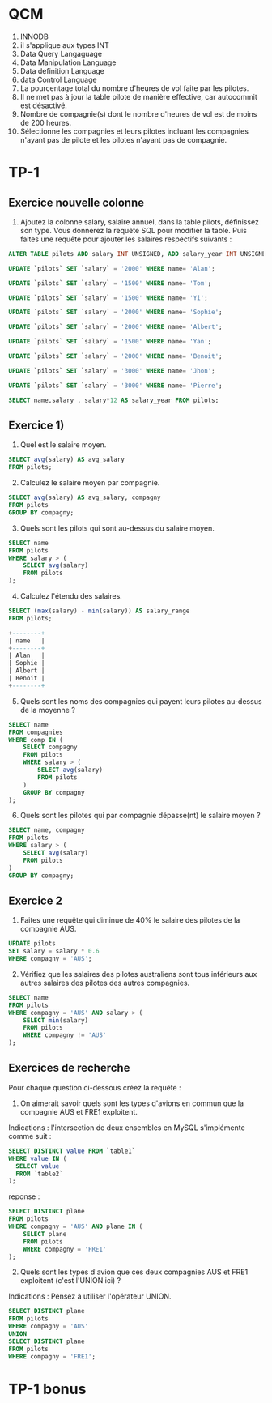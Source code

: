 # QCM

1) INNODB
2) il s'applique aux types INT 
3) Data Query Langaguage
4) Data Manipulation Language
5) Data definition Language
6) data Control Language
7) La pourcentage total du nombre d'heures de vol faite par les pilotes.
8) Il ne met pas à jour la table pilote de manière effective, car autocommit est désactivé.
9) Nombre de compagnie(s) dont le nombre d'heures de vol est de moins de 200 heures.
10) Sélectionne les compagnies et leurs pilotes incluant les compagnies n'ayant pas de pilote et les pilotes n'ayant pas de compagnie.

# TP-1
## Exercice nouvelle colonne

1. Ajoutez la colonne salary, salaire annuel, dans la table pilots, définissez son type. Vous donnerez la requête SQL pour modifier la table. Puis faites une requête pour ajouter les salaires respectifs suivants :

```sql
ALTER TABLE pilots ADD salary INT UNSIGNED, ADD salary_year INT UNSIGNED;

UPDATE `pilots` SET `salary` = '2000' WHERE name= 'Alan';

UPDATE `pilots` SET `salary` = '1500' WHERE name= 'Tom';

UPDATE `pilots` SET `salary` = '1500' WHERE name= 'Yi';

UPDATE `pilots` SET `salary` = '2000' WHERE name= 'Sophie';

UPDATE `pilots` SET `salary` = '2000' WHERE name= 'Albert';

UPDATE `pilots` SET `salary` = '1500' WHERE name= 'Yan';

UPDATE `pilots` SET `salary` = '2000' WHERE name= 'Benoit';

UPDATE `pilots` SET `salary` = '3000' WHERE name= 'Jhon';

UPDATE `pilots` SET `salary` = '3000' WHERE name= 'Pierre';

SELECT name,salary , salary*12 AS salary_year FROM pilots;
```

## Exercice 1)


1. Quel est le salaire moyen.
```sql
SELECT avg(salary) AS avg_salary
FROM pilots;
```
2. Calculez le salaire moyen par compagnie.
```sql
SELECT avg(salary) AS avg_salary, compagny
FROM pilots
GROUP BY compagny;
```
3. Quels sont les pilots qui sont au-dessus du salaire moyen.
```sql
SELECT name
FROM pilots
WHERE salary > (
    SELECT avg(salary)
    FROM pilots
);
```
4. Calculez l'étendu des salaires.
```sql
SELECT (max(salary) - min(salary)) AS salary_range
FROM pilots;

+--------+
| name   |
+--------+
| Alan   |
| Sophie |
| Albert |
| Benoit |
+--------+
```

5. Quels sont les noms des compagnies qui payent leurs pilotes au-dessus de la moyenne ?
```sql
SELECT name
FROM compagnies
WHERE comp IN (
    SELECT compagny
    FROM pilots
    WHERE salary > (
        SELECT avg(salary)
        FROM pilots
    )
    GROUP BY compagny
);
```
6. Quels sont les pilotes qui par compagnie dépasse(nt) le salaire moyen ?
```sql
SELECT name, compagny
FROM pilots
WHERE salary > (
    SELECT avg(salary)
    FROM pilots
)
GROUP BY compagny;
```
## Exercice 2

1. Faites une requête qui diminue de 40% le salaire des pilotes de la compagnie AUS.
```sql
UPDATE pilots
SET salary = salary * 0.6
WHERE compagny = 'AUS';
```


2. Vérifiez que les salaires des pilotes australiens sont tous inférieurs aux autres salaires des pilotes des autres compagnies.
```sql
SELECT name
FROM pilots
WHERE compagny = 'AUS' AND salary > (
    SELECT min(salary)
    FROM pilots
    WHERE compagny != 'AUS'
);
```
## Exercices de recherche

Pour chaque question ci-dessous créez la requête :

1. On aimerait savoir quels sont les types d'avions en commun que la compagnie AUS et FRE1 exploitent.

Indications : l'intersection de deux ensembles en MySQL s'implémente comme suit :

```sql
SELECT DISTINCT value FROM `table1`
WHERE value IN (
  SELECT value 
  FROM `table2`
);
```
reponse :
```sql
SELECT DISTINCT plane
FROM pilots
WHERE compagny = 'AUS' AND plane IN (
    SELECT plane
    FROM pilots
    WHERE compagny = 'FRE1'
);
```

2. Quels sont les types d'avion que ces deux compagnies AUS et FRE1 exploitent (c'est l'UNION ici) ?

Indications : Pensez à utiliser l'opérateur UNION.
```sql
SELECT DISTINCT plane
FROM pilots
WHERE compagny = 'AUS'
UNION
SELECT DISTINCT plane
FROM pilots
WHERE compagny = 'FRE1';

```
# TP-1 bonus

